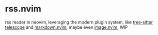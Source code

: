 # rss.nvim

rss reader in neovim, leveraging the modern plugin system, like [tree-sitter](https://github.com/nvim-treesitter/nvim-treesitter) [telescope](https://github.com/nvim-telescope/telescope.nvim) and [markdown.nvim](https://github.com/tadmccorkle/markdown.nvim), maybe even [image.nvim](), WIP

